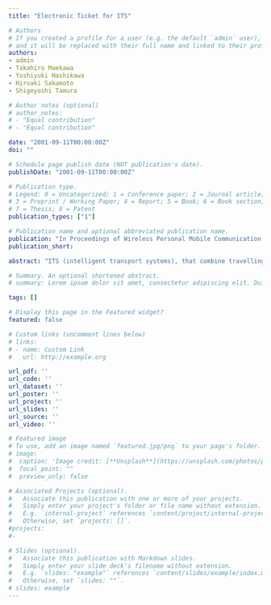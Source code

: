 ```yaml
---
title: "Electronic Ticket for ITS"

# Authors
# If you created a profile for a user (e.g. the default `admin` user), write the username (folder name) here
# and it will be replaced with their full name and linked to their profile.
authors:
- admin
- Takahiro Maekawa
- Yoshiyuki Hashikawa
- Hiroaki Sakamoto
- Shigeyoshi Tamura

# Author notes (optional)
# author_notes:
# - "Equal contribution"
# - "Equal contribution"

date: "2001-09-11T00:00:00Z"
doi: ""

# Schedule page publish date (NOT publication's date).
publishDate: "2001-09-11T00:00:00Z"

# Publication type.
# Legend: 0 = Uncategorized; 1 = Conference paper; 2 = Journal article;
# 3 = Preprint / Working Paper; 4 = Report; 5 = Book; 6 = Book section;
# 7 = Thesis; 8 = Patent
publication_types: ["1"]

# Publication name and optional abbreviated publication name.
publication: "In Proceedings of Wireless Personal Mobile Communication (WPMC) 2001, pp.717-722. Aalborg, Denmark: , 2001"
publication_short:

abstract: "ITS (intelligent transport systems), that combine travelling by motor vehicle, are on the horizon. Many services have been proposed that will require payment from moving vehicles. However, when we try to use the existing payment schemes, we encounter problems that are caused by the wireless communication system. In this paper, we propose a new electronic ticket scheme that solves the problems of the existing schemes, and is efficient enough for use with ITS. Our scheme does not uses a digital signature, but a hash function. Thus, our payment protocol is much faster than existing schemes."

# Summary. An optional shortened abstract.
# summary: Lorem ipsum dolor sit amet, consectetur adipiscing elit. Duis posuere tellus ac convallis placerat. Proin tincidunt magna sed ex sollicitudin condimentum.

tags: []

# Display this page in the Featured widget?
featured: false

# Custom links (uncomment lines below)
# links:
# - name: Custom Link
#   url: http://example.org

url_pdf: ''
url_code: ''
url_dataset: ''
url_poster: ''
url_project: ''
url_slides: ''
url_source: ''
url_video: ''

# Featured image
# To use, add an image named `featured.jpg/png` to your page's folder.
# image:
#  caption: 'Image credit: [**Unsplash**](https://unsplash.com/photos/pLCdAaMFLTE)'
#  focal_point: ""
#  preview_only: false

# Associated Projects (optional).
#   Associate this publication with one or more of your projects.
#   Simply enter your project's folder or file name without extension.
#   E.g. `internal-project` references `content/project/internal-project/index.md`.
#   Otherwise, set `projects: []`.
#projects:
#-

# Slides (optional).
#   Associate this publication with Markdown slides.
#   Simply enter your slide deck's filename without extension.
#   E.g. `slides: "example"` references `content/slides/example/index.md`.
#   Otherwise, set `slides: ""`.
# slides: example
---
```

